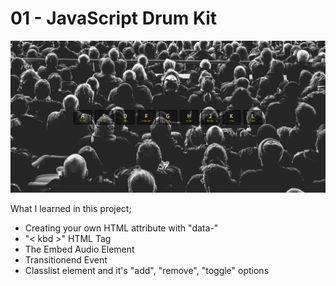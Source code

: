 # 01 - JavaScript Drum Kit

![This is an image](https://github.com/HakanOzdemir85/5_JavaScript-30-Days-Challenge/blob/main/01%20-%20JavaScript%20Drum%20Kit/cover.png)

What I learned in this project;

- Creating your own HTML attribute with "data-"
- "< kbd >" HTML Tag
- The Embed Audio Element
- Transitionend Event
- Classlist element and it's "add", "remove", "toggle" options
